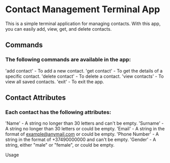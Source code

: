 # Contact Management Terminal App

This is a simple terminal application for managing contacts. With this app, you can easily add, view, get, and delete contacts.

## Commands
### The following commands are available in the app:

'add contact' - To add a new contact.
'get contact' - To get the details of a specific contact.
'delete contact' - To delete a contact.
'view contacts' - To view all saved contacts.
'exit' - To exit the app.

## Contact Attributes
### Each contact has the following attributes:

'Name' - A string no longer than 30 letters and can't be empty.
'Surname' - A string no longer than 30 letters or could be empty.
'Email' - A string in the format of example@anymail.com or could be empty.
'Phone Number' - A string in the format of +37490000000 and can't be empty.
'Gender' - A string, either "male" or "female", or could be empty.


Usage
